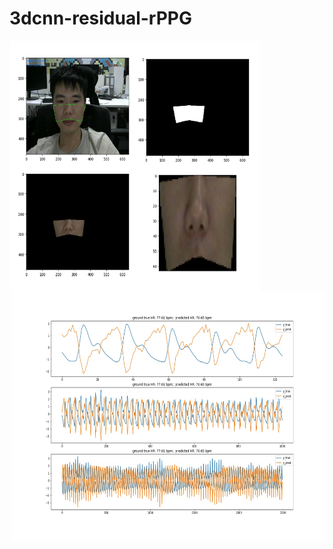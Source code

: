 # 3dcnn-residual-rPPG


<img src="./result/ROI.png" width="400" height="400" alt="ROI64*64" align="left">

<img src="./result/train_result/0003_3.jpg" width="500" height="400" alt="display" align="right">

